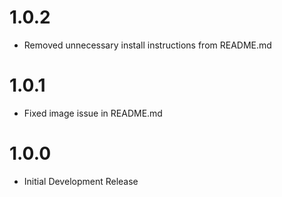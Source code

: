 # 1.0.2

- Removed unnecessary install instructions from README.md

# 1.0.1

- Fixed image issue in README.md

# 1.0.0

- Initial Development Release
